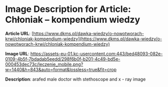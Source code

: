 # Image Description for Article: Chłoniak – kompendium wiedzy
**Article URL**: [https://www.dkms.pl/dawka-wiedzy/o-nowotworach-krwi/chloniak-kompendium-wiedzy](https://www.dkms.pl/dawka-wiedzy/o-nowotworach-krwi/chloniak-kompendium-wiedzy)

**Image URL**: https://assets-eu-01.kc-usercontent.com:443/bed48093-082e-0109-4b5f-7bdadab5eedd/298f6b0f-b201-4c49-bd5e-000453dec73c/leczenie_mobile.png?w=1440&h=843&auto=format&lossless=true&fit=crop

**Description**: arafed male doctor with stethoscope and x - ray image

